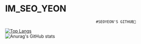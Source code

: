 # IM_SEO_YEON
                                             #SEOYEON'S GITHUB🚩


[![Top Langs](https://github-readme-stats.vercel.app/api/top-langs/?username=alier22&layout=compact)](https://github.com/alier22/github-readme-stats)                     
![Anurag's GitHub stats](https://github-readme-stats.vercel.app/api?username=alier22&show_icons=true&theme=radical)
